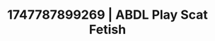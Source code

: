 ---
categories:
- Sex Olympics
- Back arch
- Tattooed beauties
- Pillow talk
- Spitroast
image: /assets/images/1747787899269.jpg
layout: post
seo:
  description: Featured content with artistic ABDL Play, Scat Fetish. HD images available.
  keywords: ABDL Play, Scat Fetish
  og_image: /assets/images/1747787899269.jpg
  schema_type: VisualArtwork
tags:
- ABDL Play
- '#1747787899269'
- Scat Fetish
title: 1747787899269 | ABDL Play Scat Fetish
---